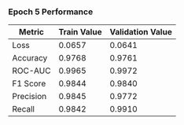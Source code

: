### Epoch 5 Performance

| Metric            | Train Value   | Validation Value |
|--------------------|---------------|------------------|
| Loss              | 0.0657        | 0.0641           |
| Accuracy          | 0.9768        | 0.9761           |
| ROC-AUC           | 0.9965        | 0.9972           |
| F1 Score          | 0.9844        | 0.9840           |
| Precision         | 0.9845        | 0.9772           |
| Recall            | 0.9842        | 0.9910           |
